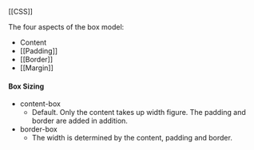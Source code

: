 [[CSS]]

The four aspects of the box model:
- Content
- [[Padding]]
- [[Border]]
- [[Margin]]

#### Box Sizing
- content-box 
	- Default. Only the content takes up width figure. The padding and border are added in addition.
- border-box
	- The width is determined by the content, padding and border.